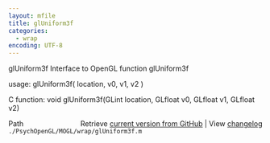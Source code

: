 ```yaml
---
layout: mfile
title: glUniform3f
categories:
  - wrap
encoding: UTF-8
---
```


glUniform3f  Interface to OpenGL function glUniform3f

usage:  glUniform3f( location, v0, v1, v2 )

C function:  void glUniform3f(GLint location, GLfloat v0, GLfloat v1, GLfloat v2)


<div class="code_header" style="text-align:right;">
  <span style="float:left;">Path&nbsp;&nbsp;</span> <span class="counter">Retrieve <a href=
  "https://raw.github.com/Psychtoolbox-3/Psychtoolbox-3/beta/./PsychOpenGL/MOGL/wrap/glUniform3f.m">current version from GitHub</a> | View <a href=
  "https://github.com/Psychtoolbox-3/Psychtoolbox-3/commits/beta/./PsychOpenGL/MOGL/wrap/glUniform3f.m">changelog</a></span>
</div>
<div class="code">
  <code>./PsychOpenGL/MOGL/wrap/glUniform3f.m</code>
</div>
